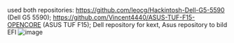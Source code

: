 used both repositories: https://github.com/leocg/Hackintosh-Dell-G5-5590 (Dell G5 5590); https://github.com/Vincent4440/ASUS-TUF-F15-OPENCORE (ASUS TUF F15);
Dell repository for kext, Asus repository to bild EFI
![image](https://github.com/Raneszxc/hackintosh-gx502gv/assets/135436301/cdc897be-1f4f-4f7b-93db-688c2d301c07)
